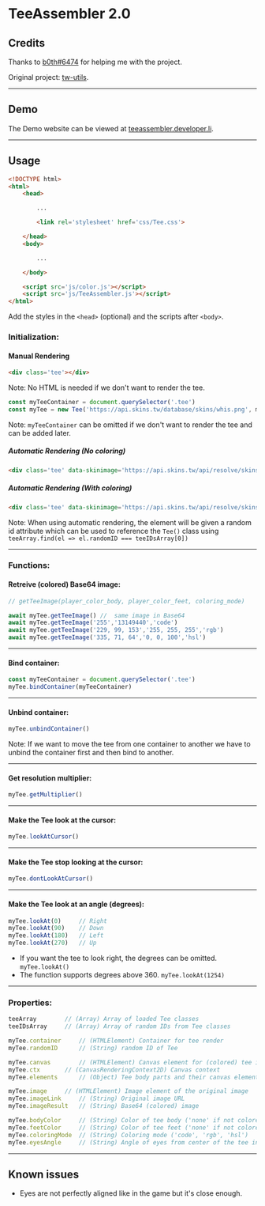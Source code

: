 # TeeAssembler 2.0

## Credits

Thanks to [b0th#6474](https://github.com/theobori) for helping me with the project.

Original project: [tw-utils](https://github.com/theobori/tw-utils).

---
## Demo

The Demo website can be viewed at [teeassembler.developer.li](https://teeassembler.developer.li).

---
## Usage

```html
<!DOCTYPE html>
<html>
	<head>

		...

		<link rel='stylesheet' href='css/Tee.css'>

	</head>
	<body>

		...

	</body>

	<script src='js/color.js'></script>
	<script src='js/TeeAssembler.js'></script>
</html>
```

Add the styles in the `<head>` (optional) and the scripts after `<body>`.

### Initialization:

#### Manual Rendering

```html
<div class='tee'></div>
```

Note: No HTML is needed if we don't want to render the tee.

```js
const myTeeContainer = document.querySelector('.tee')
const myTee = new Tee('https://api.skins.tw/database/skins/whis.png', myTeeContainer)
```

Note: `myTeeContainer` can be omitted if we don't want to render the tee and can be added later.

##### Automatic Rendering (No coloring)

```html
<div class='tee' data-skinimage='https://api.skins.tw/api/resolve/skins/mouse'></div>
```

##### Automatic Rendering (With coloring)

```html
<div class='tee' data-skinimage='https://api.skins.tw/api/resolve/skins/mouse' data-bodycolor='13149440' data-feetcolor='255' data-coloringmode='code'></div>
```

Note: When using automatic rendering, the element will be given a random id attribute which can be used to reference the `Tee()` class using `teeArray.find(el => el.randomID === teeIDsArray[0])`

---
### Functions:

#### Retreive (colored) Base64 image:

```js
// getTeeImage(player_color_body, player_color_feet, coloring_mode)

await myTee.getTeeImage() //  same image in Base64
await myTee.getTeeImage('255','13149440','code')
await myTee.getTeeImage('229, 99, 153','255, 255, 255','rgb')
await myTee.getTeeImage('335, 71, 64','0, 0, 100','hsl')
```

---
#### Bind container:

```js
const myTeeContainer = document.querySelector('.tee')
myTee.bindContainer(myTeeContainer)
```

---
#### Unbind container:

```js
myTee.unbindContainer()
```

Note: If we want to move the tee from one container to another we have to unbind the container first and then bind to another.

---
#### Get resolution multiplier:

```js
myTee.getMultiplier()
```

---
#### Make the Tee look at the cursor:

```js
myTee.lookAtCursor()
```

---
#### Make the Tee stop looking at the cursor:

```js
myTee.dontLookAtCursor()
```

---
#### Make the Tee look at an angle (degrees):

```js
myTee.lookAt(0) 	// Right
myTee.lookAt(90) 	// Down
myTee.lookAt(180) 	// Left
myTee.lookAt(270) 	// Up
```

- If you want the tee to look right, the degrees can be omitted. `myTee.lookAt()`
- The function supports degrees above 360. `myTee.lookAt(1254)`

---
### Properties:

```js
teeArray		// (Array) Array of loaded Tee classes
teeIDsArray		// (Array) Array of random IDs from Tee classes

myTee.container		// (HTMLElement) Container for tee render
myTee.randomID		// (String) random ID of Tee

myTee.canvas		// (HTMLElement) Canvas element for (colored) tee image
myTee.ctx		// (CanvasRenderingContext2D) Canvas context
myTee.elements		// (Object) Tee body parts and their canvas elements

myTee.image		// (HTMLElement) Image element of the original image
myTee.imageLink		// (String) Original image URL
myTee.imageResult	// (String) Base64 (colored) image 

myTee.bodyColor		// (String) Color of tee body ('none' if not colored)
myTee.feetColor		// (String) Color of tee feet ('none' if not colored)
myTee.coloringMode	// (String) Coloring mode ('code', 'rgb', 'hsl')
myTee.eyesAngle		// (String) Angle of eyes from center of the tee in degrees
```

---

## Known issues

- Eyes are not perfectly aligned like in the game but it's close enough.
